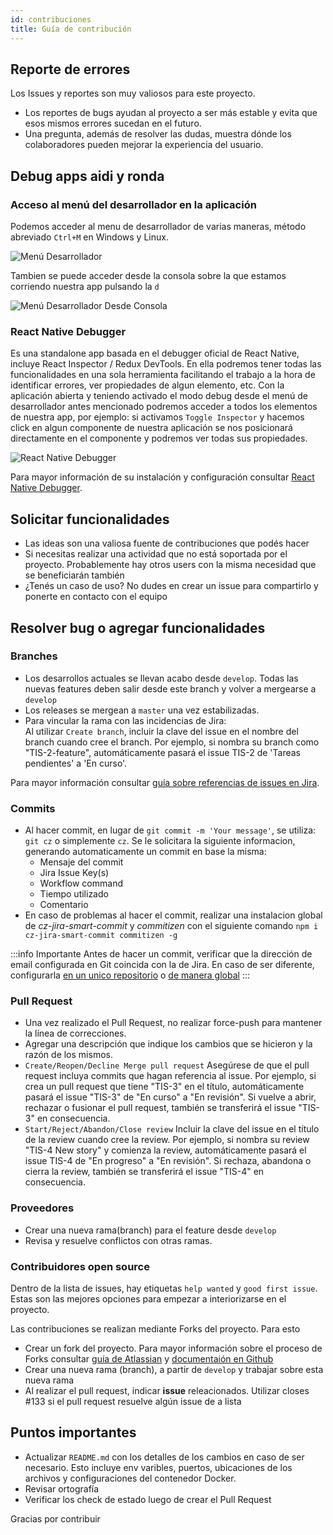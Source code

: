 ```yaml
---
id: contribuciones
title: Guía de contribución
---
```


## Reporte de errores

Los Issues y reportes son muy valiosos para este proyecto.

* Los reportes de bugs ayudan al proyecto a ser más estable y evita que esos mismos errores sucedan en el futuro.
* Una pregunta, además de resolver las dudas, muestra dónde los colaboradores pueden mejorar la experiencia del usuario.

## Debug apps aidi y ronda

### Acceso al menú del desarrollador en la aplicación
Podemos acceder al menu de desarrollador de varias maneras, método abreviado `Ctrl+M` en Windows y Linux.

![Menú Desarrollador](./images/dev-tools.png)

Tambien se puede acceder desde la consola sobre la que estamos corriendo nuestra app pulsando la `d`

![Menú Desarrollador Desde Consola](./images/dev-tools-desde-consola.png)

### React Native Debugger
Es una standalone app basada en el debugger oficial de React Native, incluye React Inspector / Redux DevTools. En ella podremos tener todas las funcionalidades en una sola herramienta facilitando el trabajo a la hora de identificar errores, ver propiedades de algun elemento, etc. 
Con la aplicación abierta y teniendo activado el modo debug desde el menú de desarrollador antes mencionado podremos acceder a todos los elementos de nuestra app, por ejemplo: si activamos `Toggle Inspector` y hacemos click en algun componente de nuestra aplicación se nos posicionará directamente en el componente y podremos ver todas sus propiedades.

![React Native Debugger](./images/Debugger.png)

Para mayor información de su instalación y configuración consultar [React Native Debugger](https://github.com/jhen0409/react-native-debugger).

## Solicitar funcionalidades

* Las ideas son una valiosa fuente de contribuciones que podés hacer
* Si necesitas realizar una actividad que no está soportada por el proyecto. Probablemente hay otros users con la misma necesidad que se beneficiarán también
* ¿Tenés un caso de uso? No dudes en crear un issue para compartirlo y ponerte en contacto con el equipo

## Resolver bug o agregar funcionalidades

### Branches
* Los desarrollos actuales se llevan acabo desde `develop`. Todas las nuevas features deben salir desde este branch y volver a mergearse a `develop`
* Los releases se mergean a `master` una vez estabilizadas.
* Para vincular la rama con las incidencias de Jira:  
Al utilizar `Create branch`, incluir la clave del issue en el nombre del branch cuando cree el branch.
Por ejemplo, si nombra su branch como "TIS-2-feature", automáticamente pasará el issue TIS-2 de 'Tareas pendientes' a 'En curso'.

Para mayor información consultar [guía sobre referencias de issues en Jira](https://support.atlassian.com/jira-software-cloud/docs/reference-issues-in-your-development-work).

### Commits
* Al hacer commit, en lugar de `git commit -m 'Your message'`, se utiliza: `git cz` o simplemente `cz`. Se le solicitara la siguiente informacion, generando automaticamente un commit en base la misma:
    - Mensaje del commit
    - Jira Issue Key(s)
    - Workflow command
    - Tiempo utilizado
    - Comentario
* En caso de problemas al hacer el commit, realizar una instalacion global de *cz-jira-smart-commit* y *commitizen* con el siguiente comando `npm i cz-jira-smart-commit commitizen -g`

:::info Importante
Antes de hacer un commit, verificar que la dirección de email configurada en Git coincida con la de Jira.
En caso de ser diferente, configurarla [en un unico repositorio](https://docs.github.com/es/github/setting-up-and-managing-your-github-user-account/setting-your-commit-email-address#setting-your-email-address-for-a-single-repository) o [de manera global](https://docs.github.com/es/github/setting-up-and-managing-your-github-user-account/setting-your-commit-email-address#setting-your-commit-email-address-in-git)
:::

### Pull Request
* Una vez realizado el Pull Request, no realizar force-push para mantener la línea de correcciones.
* Agregar una descripción que indique los cambios que se hicieron y la razón de los mismos.
* `Create/Reopen/Decline Merge pull request` Asegúrese de que el pull request incluya commits que hagan referencia al issue.
Por ejemplo, si crea un pull request que tiene "TIS-3" en el título, automáticamente pasará el issue "TIS-3" de "En curso" a "En revisión". Si vuelve a abrir, rechazar o fusionar el pull request, también se transferirá el issue "TIS-3" en consecuencia.
* `Start/Reject/Abandon/Close review` Incluir la clave del issue en el título de la review cuando cree la review.
Por ejemplo, si nombra su review "TIS-4 New story" y comienza la review, automáticamente pasará el issue TIS-4 de "En progreso" a "En revisión". Si rechaza, abandona o cierra la review, también se transferirá el issue "TIS-4" en consecuencia.

### Proveedores 
* Crear una nueva rama(branch) para el feature desde `develop`
* Revisa y resuelve conflictos con otras ramas.

### Contribuidores open source
Dentro de la lista de issues, hay etiquetas `help wanted` y `good first issue`. Estas son las mejores opciones para empezar a interiorizarse en el proyecto.

Las contribuciones se realizan mediante Forks del proyecto. Para esto

* Crear un fork del proyecto. Para mayor información sobre el proceso de Forks consultar [guía de Atlassian](https://www.atlassian.com/git/tutorials/comparing-workflows/forking-workflow) y [documentaión en Github](https://docs.github.com/es/github/getting-started-with-github/fork-a-repo)
* Crear una nueva rama (branch), a partir de `develop` y trabajar sobre esta nueva rama
* Al realizar el pull request, indicar **issue** releacionados. Utilizar closes #133 si el pull request resuelve algún issue de a lista

## Puntos importantes

* Actualizar `README.md` con los detalles de los cambios en caso de ser necesario. Esto incluye env varibles, puertos, ubicaciones de los archivos y configuraciones del contenedor Docker.
* Revisar ortografía
* Verificar los check de estado luego de crear el Pull Request


Gracias por contribuir
